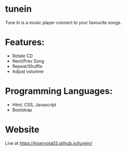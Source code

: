 # tunein
Tune In is a music player connect to your favourite songs.

# Features:
- Rotate CD 
- Next/Prev Song
- Repeat/Shuffle
- Adjust volumne

# Programming Languages: 
- Html, CSS, Javascript
- Bootstrap

# Website
Live at https://kiseryota03.github.io/tunein/
